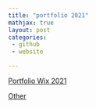 ```yaml
---
title: "portfolio 2021"
mathjax: true
layout: post
categories:
 - github
 - website

---
```


[Portfolio Wix 2021](https://lukekeatinglk03.wixsite.com/website)

<a href="/portfolio 20212.md" >Other</a>


